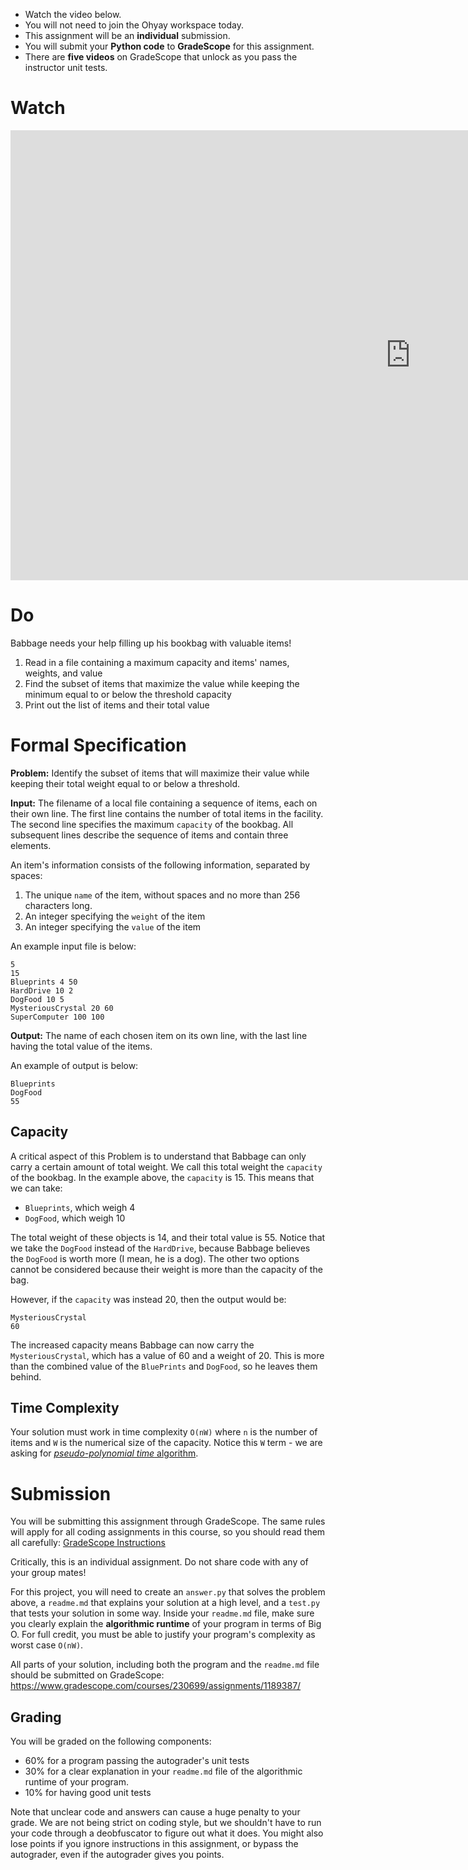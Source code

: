 ---
---


<div class="alert alert-info -waltz-literal">
  <ul>
    <li>Watch the video below.</li>
    <li>You will not need to join the Ohyay workspace today.</li>
    <li>This assignment will be an <strong>individual</strong> submission.</li>
    <li>You will submit your <strong>Python code</strong> to <strong>GradeScope</strong> for this assignment.</li>
    <li>There are <strong>five videos</strong> on GradeScope that unlock as you pass the instructor unit tests.</li>
  </ul>
</div>

# Watch

<iframe width="1280" height="720" src="https://www.youtube.com/embed/n22f-jsX23o" title="YouTube video player" frameborder="0" allow="accelerometer; autoplay; clipboard-write; encrypted-media; gyroscope; picture-in-picture" allowfullscreen></iframe>

# Do

Babbage needs your help filling up his bookbag with valuable items!

1. Read in a file containing a maximum capacity and items' names, weights, and value
2. Find the subset of items that maximize the value while keeping the minimum equal to or below the threshold capacity
3. Print out the list of items and their total value


# Formal Specification

**Problem:** Identify the subset of items that will maximize their value while keeping their total weight equal to or below a threshold.

**Input:** The filename of a local file containing a sequence of items, each on their own line.
The first line contains the number of total items in the facility.
The second line specifies the maximum `capacity` of the bookbag.
All subsequent lines describe the sequence of items and contain three elements.

An item's information consists of the following information, separated by spaces:

1. The unique `name` of the item, without spaces and no more than 256 characters long.
2. An integer specifying the `weight` of the item
3. An integer specifying the `value` of the item

An example input file is below:

```text
5
15
Blueprints 4 50
HardDrive 10 2
DogFood 10 5
MysteriousCrystal 20 60
SuperComputer 100 100
```

**Output:** The name of each chosen item on its own line, with the last line having the total value of the items.

An example of output is below:

```text
Blueprints
DogFood
55
```

## Capacity

A critical aspect of this Problem is to understand that Babbage can only carry a certain amount of total weight.
We call this total weight the `capacity` of the bookbag. In the example above, the `capacity` is 15. This means
that we can take:

* `Blueprints`, which weigh 4
* `DogFood`, which weigh 10

The total weight of these objects is 14, and their total value is 55. Notice that we take the `DogFood` instead
of the `HardDrive`, because Babbage believes the `DogFood` is worth more (I mean, he is a dog).
The other two options cannot be considered because their weight is more than the capacity of the bag.

However, if the `capacity` was instead 20, then the output would be:

```text
MysteriousCrystal
60
```

The increased capacity means Babbage can now carry the `MysteriousCrystal`, which has a value of 60 and a weight of 20.
This is more than the combined value of the `BluePrints` and `DogFood`, so he leaves them behind.

## Time Complexity

Your solution must work in time complexity `O(nW)` where `n` is the number of items and `W` is the numerical size of the capacity.
Notice this `W` term - we are asking for [*pseudo-polynomial time* algorithm](https://en.wikipedia.org/wiki/Pseudo-polynomial_time).

# Submission

You will be submitting this assignment through GradeScope.
The same rules will apply for all coding assignments in this course, so you should read them all carefully: [GradeScope Instructions](https://udel.instructure.com/courses/1563197/pages/gradescope-instructions)

Critically, this is an individual assignment. Do not share code with any of your group mates!

For this project, you will need to create an `answer.py` that solves the problem above, a `readme.md` that
explains your solution at a high level, and a `test.py` that tests your solution in some way.
Inside your `readme.md` file, make sure you clearly explain the **algorithmic runtime** of your program in terms of Big O.
For full credit, you must be able to justify your program's complexity as worst case `O(nW)`.

All parts of your solution, including both the program and the `readme.md` file should be submitted on GradeScope: <https://www.gradescope.com/courses/230699/assignments/1189387/>

## Grading

You will be graded on the following components:

  * 60% for a program passing the autograder's unit tests
  * 30% for a clear explanation in your `readme.md` file of the algorithmic runtime of your program.
  * 10% for having good unit tests

Note that unclear code and answers can cause a huge penalty to your grade. We are not being strict on coding
style, but we shouldn't have to run your code through a deobfuscator to figure out what it does.
You might also lose points if you ignore instructions in this assignment, or bypass the autograder, even if the autograder gives you points.
